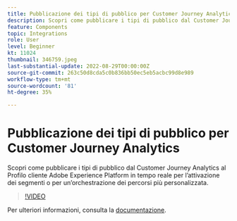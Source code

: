 ```yaml
---
title: Pubblicazione dei tipi di pubblico per Customer Journey Analytics
description: Scopri come pubblicare i tipi di pubblico dal Customer Journey Analytics al Profilo cliente Adobe Experience Platform in tempo reale per l’attivazione dei segmenti o per un’orchestrazione dei percorsi più personalizzata.
feature: Components
topic: Integrations
role: User
level: Beginner
kt: 11024
thumbnail: 346759.jpeg
last-substantial-update: 2022-08-29T00:00:00Z
source-git-commit: 263c50d8cda5c0b836bb50ec5eb5acbc99d8e989
workflow-type: tm+mt
source-wordcount: '81'
ht-degree: 35%

---
```



# Pubblicazione dei tipi di pubblico per Customer Journey Analytics

Scopri come pubblicare i tipi di pubblico dal Customer Journey Analytics al Profilo cliente Adobe Experience Platform in tempo reale per l’attivazione dei segmenti o per un’orchestrazione dei percorsi più personalizzata.

>[!VIDEO](https://video.tv.adobe.com/v/346759/?quality=12&learn=on)

Per ulteriori informazioni, consulta la [documentazione](https://experienceleague.adobe.com/docs/analytics-platform/using/cja-components/audiences/audiences-overview.html?lang=it).
